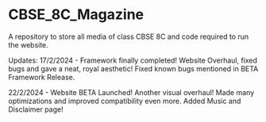 # CBSE_8C_Magazine
A repository to store all media of class CBSE 8C and code required to run the website.

Updates:
  17/2/2024 - Framework finally completed!
              Website Overhaul, fixed bugs and gave a neat, royal aesthetic!
              Fixed known bugs mentioned in BETA Framework Release.

  22/2/2024 - Website BETA Launched!
              Another visual overhaul! Made many optimizations and improved compatibility even more.
              Added Music and Disclaimer page!
